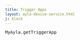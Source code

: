 ```yaml
---
title: Trigger Apps
layout: ayla-device-service.html
j: block
---
```


<pre>
MyAyla.getTriggerApp
</pre>
